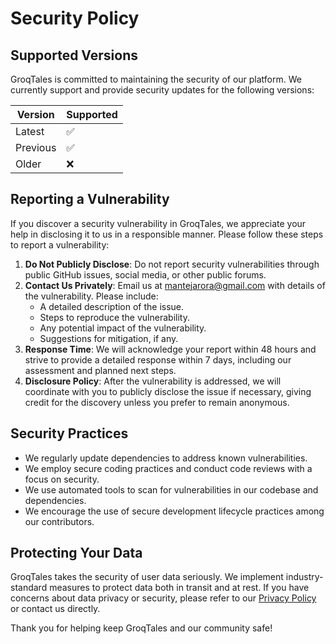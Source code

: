 # Security Policy

## Supported Versions

GroqTales is committed to maintaining the security of our platform. We currently support and provide security updates for the following versions:

| Version | Supported          |
|---------|--------------------|
| Latest  | :white_check_mark: |
| Previous| :white_check_mark: |
| Older   | :x:                |

## Reporting a Vulnerability

If you discover a security vulnerability in GroqTales, we appreciate your help in disclosing it to us in a responsible manner. Please follow these steps to report a vulnerability:

1. **Do Not Publicly Disclose**: Do not report security vulnerabilities through public GitHub issues, social media, or other public forums.
2. **Contact Us Privately**: Email us at [mantejarora@gmail.com](mailto:mantejarora@gmail.com) with details of the vulnerability. Please include:
   - A detailed description of the issue.
   - Steps to reproduce the vulnerability.
   - Any potential impact of the vulnerability.
   - Suggestions for mitigation, if any.
3. **Response Time**: We will acknowledge your report within 48 hours and strive to provide a detailed response within 7 days, including our assessment and planned next steps.
4. **Disclosure Policy**: After the vulnerability is addressed, we will coordinate with you to publicly disclose the issue if necessary, giving credit for the discovery unless you prefer to remain anonymous.

## Security Practices

- We regularly update dependencies to address known vulnerabilities.
- We employ secure coding practices and conduct code reviews with a focus on security.
- We use automated tools to scan for vulnerabilities in our codebase and dependencies.
- We encourage the use of secure development lifecycle practices among our contributors.

## Protecting Your Data

GroqTales takes the security of user data seriously. We implement industry-standard measures to protect data both in transit and at rest. If you have concerns about data privacy or security, please refer to our [Privacy Policy](PRIVACY.md) or contact us directly.

Thank you for helping keep GroqTales and our community safe! 